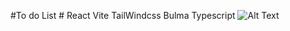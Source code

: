 #To do List # React Vite TailWindcss Bulma Typescript
![Alt Text](https://media.giphy.com/media/JkvGGsY0eAR3c2tR29/giphy.gif)
